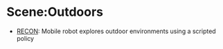 # Scene:Outdoors

- [RECON](oed-playground/tree/master/pages/datasets/berkeley_gnm_recon.md): Mobile robot explores outdoor environments using a scripted policy